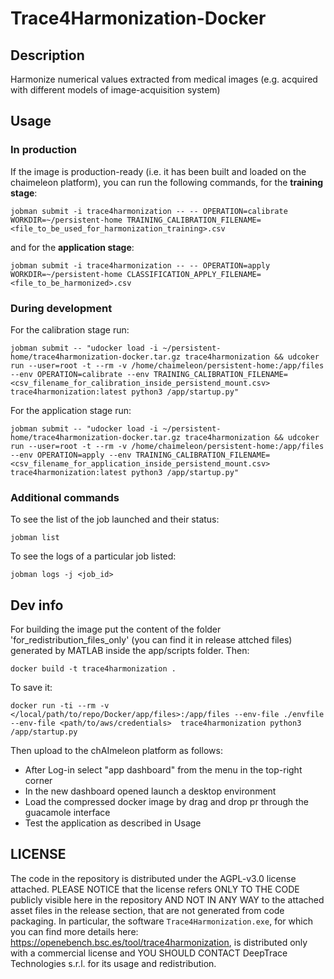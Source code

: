 # Trace4Harmonization-Docker

## Description

Harmonize numerical values extracted from medical images (e.g. acquired with different models of image-acquisition system)

## Usage

### In production
If the image is production-ready (i.e. it has been built and loaded on the chaimeleon platform), you can run the following commands, for the **training stage**:

```
jobman submit -i trace4harmonization -- -- OPERATION=calibrate WORKDIR=~/persistent-home TRAINING_CALIBRATION_FILENAME=<file_to_be_used_for_harmonization_training>.csv
```
and for the **application stage**:

```
jobman submit -i trace4harmonization -- -- OPERATION=apply WORKDIR=~/persistent-home CLASSIFICATION_APPLY_FILENAME=<file_to_be_harmonized>.csv
```

### During development
For the calibration stage run:

```
jobman submit -- "udocker load -i ~/persistent-home/trace4harmonization-docker.tar.gz trace4harmonization && udcoker run --user=root -t --rm -v /home/chaimeleon/persistent-home:/app/files --env OPERATION=calibrate --env TRAINING_CALIBRATION_FILENAME=<csv_filename_for_calibration_inside_persistend_mount.csv>  trace4harmonization:latest python3 /app/startup.py"
```

For the application stage run:

```
jobman submit -- "udocker load -i ~/persistent-home/trace4harmonization-docker.tar.gz trace4harmonization && udcoker run --user=root -t --rm -v /home/chaimeleon/persistent-home:/app/files --env OPERATION=apply --env TRAINING_CALIBRATION_FILENAME=<csv_filename_for_application_inside_persistend_mount.csv>  trace4harmonization:latest python3 /app/startup.py"
```

### Additional commands

To see the list of the job launched and their status:

```
jobman list
```
 To see the logs of a particular job listed:

```
jobman logs -j <job_id>
```

## Dev info

For building the image put the content of the folder 'for_redistribution_files_only' (you can find it in release attched files) generated by MATLAB inside the app/scripts folder. Then:

```
docker build -t trace4harmonization .
```

To save it:
```
docker run -ti --rm -v </local/path/to/repo/Docker/app/files>:/app/files --env-file ./envfile  --env-file <path/to/aws/credentials>  trace4harmonization python3 /app/startup.py
```

Then upload to the chAImeleon platform as follows:

- After Log-in select "app dashboard" from the menu in the top-right corner
- In the new dashboard opened launch a desktop environment
- Load the compressed docker image by drag and drop pr through the guacamole interface
- Test the application as described in Usage


## LICENSE

The code in the repository is distributed under the AGPL-v3.0 license attached. PLEASE NOTICE that the license refers ONLY TO THE CODE publicly visible here in the repository AND NOT IN ANY WAY to the attached asset files in the release section, that are not generated from code packaging. In particular, the software `Trace4Harmonization.exe`, for which you can find more details here: https://openebench.bsc.es/tool/trace4harmonization, is distributed only with a commercial license and YOU SHOULD CONTACT DeepTrace Technologies s.r.l. for its usage and redistribution.

